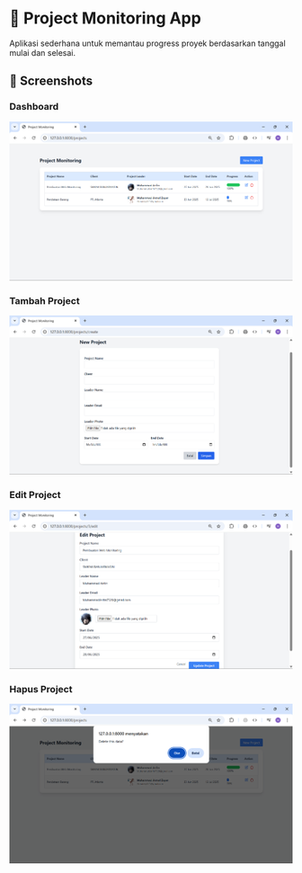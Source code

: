 # 🎯 Project Monitoring App

Aplikasi sederhana untuk memantau progress proyek berdasarkan tanggal mulai dan selesai.

## 📸 Screenshots

### Dashboard
![Dashboard](public/images/dashboard.png)

### Tambah Project
![Tambah](public/images/create.png)

### Edit Project
![Tambah](public/images/update.png)

### Hapus Project
![Tambah](public/images/delete.png)

